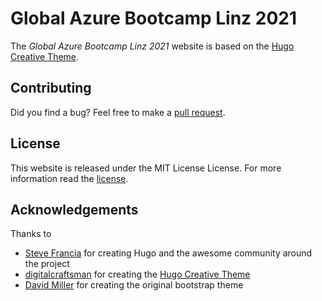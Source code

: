 # Global Azure Bootcamp Linz 2021

The *Global Azure Bootcamp Linz 2021* website is based on the [Hugo Creative Theme](https://github.com/digitalcraftsman/hugo-creative-theme/).


## Contributing

Did you find a bug? Feel free to make a [pull request](//github.com/coding-club-linz/global-azure-bootcamp-2020/pulls).


## License

This website is released under the MIT License License. For more information read the [license](https://github.com/coding-club-linz/global-azure-bootcamp-2021/blob/master/LICENSE).


## Acknowledgements

Thanks to 

- [Steve Francia](//github.com/spf13) for creating Hugo and the awesome community around the project
- [digitalcraftsman](//github.com/digitalcraftsman) for creating the [Hugo Creative Theme](//github.com/digitalcraftsman/hugo-creative-theme/)
- [David Miller](//github.com/davidtmiller) for creating the original bootstrap theme
